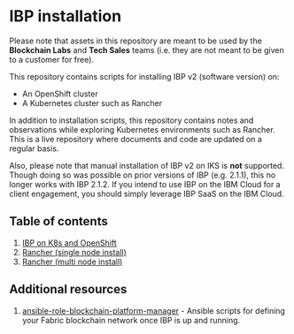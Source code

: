 # IBP installation

Please note that assets in this repository are meant to be used by the **Blockchain Labs** and **Tech Sales** teams (i.e. they are not meant to be given to a customer for free).

This repository contains scripts for installing IBP v2 (software version) on:

* An OpenShift cluster
* A Kubernetes cluster such as Rancher

In addition to installation scripts, this repository contains notes and observations while exploring Kubernetes environments such as Rancher. This is a live repository where documents and code are updated on a regular basis.

Also, please note that manual installation of IBP v2 on IKS is **not** supported. Though doing so was possible on prior versions of IBP (e.g. 2.1.1), this no longer works with IBP 2.1.2. If you intend to use IBP on the IBM Cloud for a client engagement, you should simply leverage IBP SaaS on the IBM Cloud.

## Table of contents

1. [IBP on K8s and OpenShift](scripts/README.md)
1. [Rancher (single node install)](rancher/single-node-install/README.md)
1. [Rancher (multi node install)](rancher/multi-node-install/README.md)

## Additional resources

1. [ansible-role-blockchain-platform-manager](https://github.com/IBM-Blockchain/ansible-role-blockchain-platform-manager) - Ansible scripts for defining your Fabric blockchain network once IBP is up and running.
